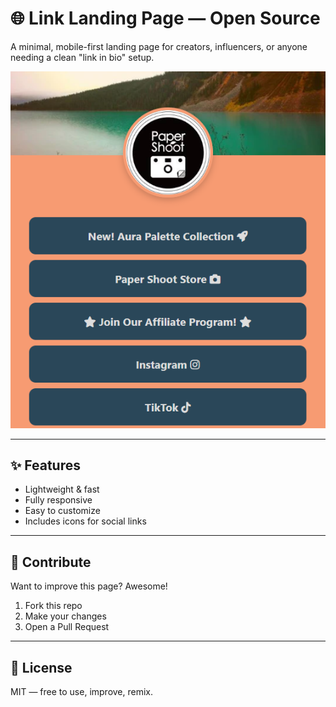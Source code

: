 # 🌐 Link Landing Page — Open Source

A minimal, mobile-first landing page for creators, influencers, or anyone needing a clean "link in bio" setup.

![Website Screenshot](screenshot.png)

---

## ✨ Features

- Lightweight & fast
- Fully responsive
- Easy to customize
- Includes icons for social links

---

## 🚀 Contribute

Want to improve this page? Awesome!

1. Fork this repo
2. Make your changes
3. Open a Pull Request

---

## 📜 License

MIT — free to use, improve, remix.
